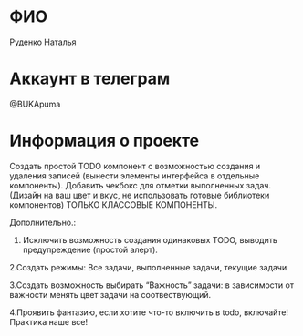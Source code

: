 
# ФИО

Руденко Наталья

# Аккаунт в телеграм

@BUKApuma

# Информация о проекте

Создать простой TODO компонент с возможностью создания и удаления записей (вынести элементы интерфейса в отдельные компоненты). Добавить чекбокс для отметки выполненных задач.(Дизайн на ваш цвет и вкус, не использовать готовые библиотеки компонентов)
ТОЛЬКО КЛАССОВЫЕ КОМПОНЕНТЫ.

Дополнительно.:
1. Исключить возможность создания одинаковых TODO, выводить предупреждение (простой алерт).

2.Создать режимы: Все задачи, выполненные задачи, текущие задачи

3.Создать возможность выбирать “Важность” задачи: в зависимости от важности менять цвет задачи на соотвествующий.

4.Проявить фантазию, если хотите что-то включить в todo, включайте!Практика наше все!

